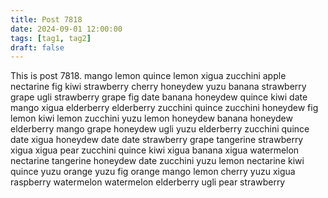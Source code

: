 ```yaml
---
title: Post 7818
date: 2024-09-01 12:00:00
tags: [tag1, tag2]
draft: false
---
```

This is post 7818.
mango
lemon
quince
lemon
xigua
zucchini
apple
nectarine
fig
kiwi
strawberry
cherry
honeydew
yuzu
banana
strawberry
grape
ugli
strawberry
grape
fig
date
banana
honeydew
quince
kiwi
date
mango
xigua
elderberry
elderberry
zucchini
quince
zucchini
honeydew
fig
lemon
kiwi
lemon
zucchini
yuzu
lemon
honeydew
banana
honeydew
elderberry
mango
grape
honeydew
ugli
yuzu
elderberry
zucchini
quince
date
xigua
honeydew
date
date
strawberry
grape
tangerine
strawberry
xigua
xigua
pear
zucchini
quince
kiwi
xigua
banana
xigua
watermelon
nectarine
tangerine
honeydew
date
zucchini
yuzu
lemon
nectarine
kiwi
quince
yuzu
orange
yuzu
fig
orange
mango
lemon
cherry
yuzu
xigua
raspberry
watermelon
watermelon
elderberry
ugli
pear
strawberry
